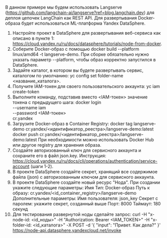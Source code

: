 В данном примере мы будем использовать Langserve (https://github.com/langchain-ai/langserve?ref=blog.langchain.dev) для деплоя цепочек LangChain как REST API. Для развертывания Docker-образа будет использоваться ML-платформа Yandex DataSphere.

1. Настройте проект в DataSphere для развертывания веб-сервиса как описано в пункте 1: https://cloud.yandex.ru/ru/docs/datasphere/tutorials/node-from-docker. 
2. Соберите Docker-образ с помощью docker build --platform linux/amd64 -t langserve-demo. При сборке обязательно нужно указать параметр --platform, чтобы образ корректно запустился в DataSphere. 
3. Задайте каталог, в котором вы будете развертывать сервис, каталогом по умолчанию: yc config set folder-name <название_каталога>.
4. Получите IAM-токен для своего пользовательского аккаунта: yc iam create-token
5. Выполните команду, подставив вместо <IAM-токен> значение токена с предыдущего шага: docker login \
  --username iam \
  --password <IAM-токен> \
  cr.yandex
6. Загрузите Docker-образ в Container Registry:
docker tag langserve-demo cr.yandex/<идентификатор_реестра>/langserve-demo:latest
docker push cr.yandex/<идентификатор_реестра>/langserve-demo:latest
При необходимости можно использовать Docker Hub или другое registry для хранения образа.
7. Создайте авторизованный ключ для сервисного аккаунта и сохраните его в файл json.key. Инструкция: https://cloud.yandex.ru/ru/docs/cli/operations/authentication/service-account (шаги 1-2).
8. В проекте DataSphere создайте секрет, хранящий все содержимое файла (json) с авторизованным ключом для сервисного аккаунта.
9. В проекте DataSphere создайте новый ресурс "Нода". При создании укажите следующие параметры:
Имя
Тип: Docker-образ
Путь к образу: cr.yandex/<id_container_registry>/langserve-demo
Дополнительные параметры:
Имя пользователя: json_key
Секрет с паролем: укажите секрет, созданный выше
Порт: 8000
Таймаут: 180 секунд
10. Для тестирования развернутой ноды сделайте запрос: 
curl -H "x-node-id: <id_ноды>" -H "Authorization: Bearer <IAM_TOKEN>" -H "x-folder-id: <id_каталога>" -X POST -d '{
    "input": "Привет. Как дела?"
}' https://node-api.datasphere.yandexcloud.net/invoke